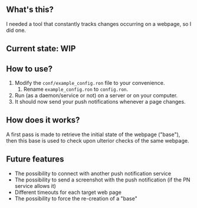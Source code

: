 ## What's this?
I needed a tool that constantly tracks changes occurring on a webpage, so I did one.


## Current state: WIP

## How to use?
1. Modify the `conf/example_config.ron` file to your convenience.
   1. Rename `example_config.ron` to `config.ron`.
2. Run (as a daemon/service or not) on a server or on your computer.
3. It should now send your push notifications whenever a page changes.

## How does it works?
A first pass is made to retrieve the initial state of the webpage ("base"), then this base is used to check upon ulterior checks of the same webpage.

## Future features
* The possibility to connect with another push notification service
* The possibility to send a screenshot with the push notification (if the PN service allows it)
* Different timeouts for each target web page
* The possibility to force the re-creation of a "base"